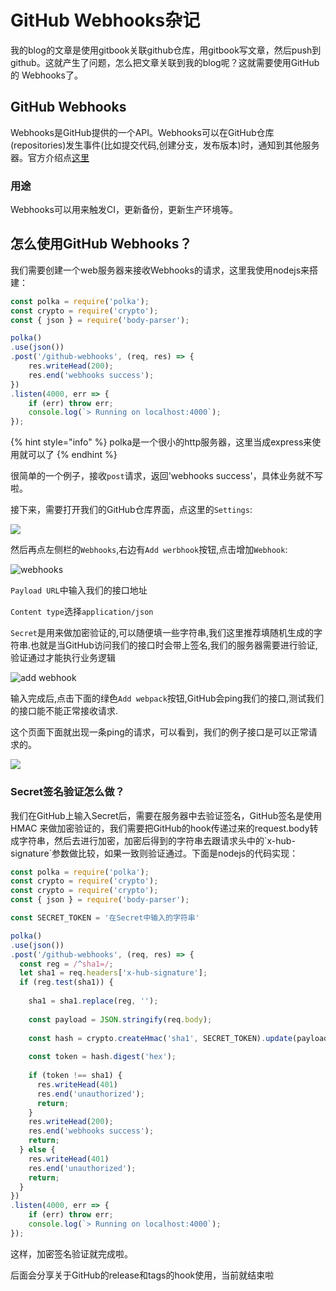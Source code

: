 # GitHub Webhooks杂记

我的blog的文章是使用gitbook关联github仓库，用gitbook写文章，然后push到github。这就产生了问题，怎么把文章关联到我的blog呢？这就需要使用GitHub的 Webhooks了。

## GitHub  Webhooks

Webhooks是GitHub提供的一个API。Webhooks可以在GitHub仓库\(repositories\)发生事件\(比如提交代码,创建分支，发布版本\)时，通知到其他服务器。官方介绍点[这里](https://help.github.com/en/articles/about-webhooks)

### 用途

Webhooks可以用来触发CI，更新备份，更新生产环境等。

## 怎么使用GitHub  Webhooks？

我们需要创建一个web服务器来接收Webhooks的请求，这里我使用nodejs来搭建：

```javascript
const polka = require('polka');
const crypto = require('crypto');
const { json } = require('body-parser');

polka()
.use(json())
.post('/github-webhooks', (req, res) => {
    res.writeHead(200);
    res.end('webhooks success');
})
.listen(4000, err => {
    if (err) throw err;
    console.log(`> Running on localhost:4000`);
});
```

{% hint style="info" %}
polka是一个很小的http服务器，这里当成express来使用就可以了
{% endhint %}

很简单的一个例子，接收`post`请求，返回'webhooks success'，具体业务就不写啦。

接下来，需要打开我们的GitHub仓库界面，点这里的`Settings`:

![](https://cdn.sinaimg.cn.52ecy.cn/large/005BYqpgly1g4zd7l78csj30rz0o4ju1.jpg)

然后再点左侧栏的`Webhooks`,右边有`Add werbhook`按钮,点击增加`Webhook`:

![webhooks](http://pudiuxgrk.bkt.clouddn.com/webhooks.png)

`Payload URL`中输入我们的接口地址

`Content type`选择`application/json`

`Secret`是用来做加密验证的,可以随便填一些字符串,我们这里推荐填随机生成的字符串.也就是当GitHub访问我们的接口时会带上签名,我们的服务器需要进行验证,验证通过才能执行业务逻辑

![add webhook](http://pudiuxgrk.bkt.clouddn.com/webhook1.png)

输入完成后,点击下面的绿色`Add webpack`按钮,GitHub会ping我们的接口,测试我们的接口能不能正常接收请求.

这个页面下面就出现一条ping的请求，可以看到，我们的例子接口是可以正常请求的。

![](https://cdn.sinaimg.cn.52ecy.cn/large/005BYqpgly1g4zd8xk4p1j30rs0rmwgl.jpg)

### Secret签名验证怎么做？

我们在GitHub上输入Secret后，需要在服务器中去验证签名，GitHub签名是使用 HMAC 来做加密验证的，我们需要把GitHub的hook传递过来的request.body转成字符串，然后去进行加密，加密后得到的字符串去跟请求头中的\`x-hub-signature\`参数做比较，如果一致则验证通过。下面是nodejs的代码实现：

```javascript
const polka = require('polka');
const crypto = require('crypto');
const crypto = require('crypto');
const { json } = require('body-parser');

const SECRET_TOKEN = '在Secret中输入的字符串'

polka()
.use(json())
.post('/github-webhooks', (req, res) => {
  const reg = /^sha1=/;
  let sha1 = req.headers['x-hub-signature'];
  if (reg.test(sha1)) {
  
    sha1 = sha1.replace(reg, '');
  
    const payload = JSON.stringify(req.body);
  
    const hash = crypto.createHmac('sha1', SECRET_TOKEN).update(payload);
  
    const token = hash.digest('hex');
  
    if (token !== sha1) {
      res.writeHead(401)
      res.end('unauthorized');
      return;
    }
    res.writeHead(200);
    res.end('webhooks success');
    return;
  } else {
    res.writeHead(401)
    res.end('unauthorized');
    return;
  }
})
.listen(4000, err => {
    if (err) throw err;
    console.log(`> Running on localhost:4000`);
});
```

这样，加密签名验证就完成啦。

后面会分享关于GitHub的release和tags的hook使用，当前就结束啦



